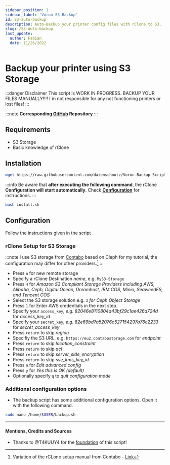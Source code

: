```yaml
---
sidebar_position: 1
sidebar_label: 'Voron S3 Backup'
id: S3-auto-backup
description: Auto-Backup your printer config files with rClone to S3.
slug: /S3-Auto-backup
last_update:
  author: Fabian
  date: 11/26/2022
---
```


# Backup your printer using S3 Storage

:::danger Disclaimer
This script is WORK IN PROGRESS. BACKUP YOUR FILES MANUALLY!!!! I´m not responsible for any not functioning printers or lost files!
:::

:::note **Corresponding  [GitHub](https://github.com/Datenschmutz/Voron-Backup-Script) Repository** 
:::

## Requirements

* S3 Storage
* Basic knowledge of rClone

## Installation

```bash title="Download installation script"
wget https://raw.githubusercontent.com/datenschmutz/Voron-Backup-Script/main/install.sh
```

:::info
Be aware that **after executing the following command**, the rClone **Configuration will start automatically**.
Check [**Configuration**](#Configuration) for instructions.
:::

```bash title="Run installation script"
bash install.sh
```

## Configuration

Follow the instructions given in the script

### rClone Setup for S3 Storage

:::note
I use S3 storage from [Contabo](https://contabo.com/object-storage/) based on Cleph for my tutorial, the configuration may differ for other providers.[^1]
:::

* Press `n` for new remote storage
* Specify a rClone Destination *name*, e.g. `MyS3-Storage`
* Press `4` for *Amazon S3 Compliant Storage Providers including AWS, Alibaba, Ceph, Digital Ocean, Dreamhost, IBM COS, Minio, SeaweedFS, and Tencent COS*
* Select the S3 storage solution e.g. `3` *for Ceph Object Storage*
* Press `1` for Enter AWS credentials in the next step.
* Specify your `access_key`, *e.g. 82046e8110804a43bf29c1ae426a724d* for *access_key_id*
* Specify your `secret_key`, *e.g. 82e69bd7a52076c527154297a76c2233* for *secret_access_key*
* Press `return` to skip *region*
* Specifiy the S3 URL, e.g. `https://eu2.contabostorage.com` for *endpoint*
* Press `return` to skip *location_constraint*
* Press `return` to skip *acl*
* Press `return` to skip *server_side_encryption*
* Press `return` to skip *sse_kms_key_id*
* Press `n` for *Edit advanced config*
* Press `y` for *Yes this is OK (default)*
* Optionally specify `q` to *quit configuration mode*

### Additional configuration options

* The backup script has some additional configuration options. Open it with the following command.

```bash
sudo nano /home/$USER/backup.sh
```

***

#### Mentions, Credits and Sources

* Thanks to @T4KUUY4 for the [foundation](https://github.com/T4KUUY4/Voron-Stuff/tree/main/Automatic%20Backup) of this script!

[^1]: Variation of the rCLone setup manual from Contabo - [Link](https://docs.contabo.com/docs/products/Object-Storage/Tools/rclone)
